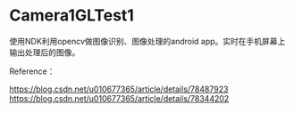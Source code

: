 # Camera1GLTest1
使用NDK利用opencv做图像识别、图像处理的android app。实时在手机屏幕上输出处理后的图像。


Reference：

https://blog.csdn.net/u010677365/article/details/78487923
https://blog.csdn.net/u010677365/article/details/78344202
